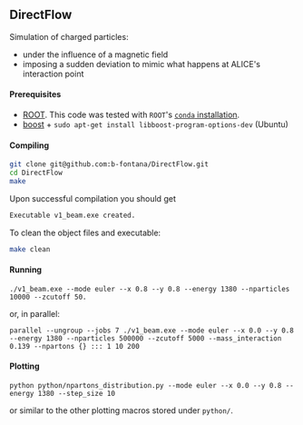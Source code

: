 ## DirectFlow

Simulation of charged particles:
- under the influence of a magnetic field
- imposing a sudden deviation to mimic what happens at ALICE's interaction point

#### Prerequisites

- [ROOT](https://root.cern/). This code was tested with ```ROOT```'s [```conda``` installation](https://root.cern/install/#conda).
- [boost](https://www.boost.org/) + ```sudo apt-get install libboost-program-options-dev``` (Ubuntu)

#### Compiling

```bash
git clone git@github.com:b-fontana/DirectFlow.git
cd DirectFlow
make
```

Upon successful compilation you should get

```bash
Executable v1_beam.exe created.
```

To clean the object files and executable:

```bash
make clean
```

#### Running

```
./v1_beam.exe --mode euler --x 0.8 --y 0.8 --energy 1380 --nparticles 10000 --zcutoff 50.
```

or, in parallel:

```
parallel --ungroup --jobs 7 ./v1_beam.exe --mode euler --x 0.0 --y 0.8 --energy 1380 --nparticles 500000 --zcutoff 5000 --mass_interaction 0.139 --npartons {} ::: 1 10 200
```

#### Plotting

```
python python/npartons_distribution.py --mode euler --x 0.0 --y 0.8 --energy 1380 --step_size 10
```

or similar to the other plotting macros stored under ```python/```.


